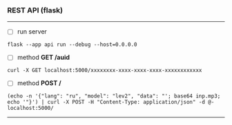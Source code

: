 ### REST API (flask)
***

- [ ] run server
```commandline
flask --app api run --debug --host=0.0.0.0
```

- [ ] method **GET /auid**
```commandline
curl -X GET localhost:5000/xxxxxxxx-xxxx-xxxx-xxxx-xxxxxxxxxxxx
```

- [ ] method **POST /**
```commandline
(echo -n '{"lang": "ru", "model": "lev2", "data": "'; base64 inp.mp3; echo '"}') | curl -X POST -H "Content-Type: application/json" -d @- localhost:5000/
```
***
